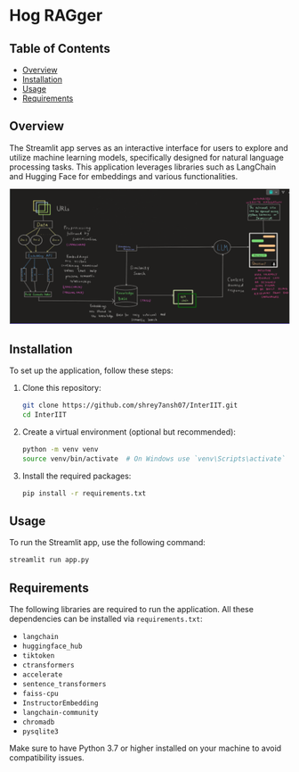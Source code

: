 # Hog RAGger 

## Table of Contents

- [Overview](#overview)
- [Installation](#installation)
- [Usage](#usage)
- [Requirements](#requirements)

## Overview

The Streamlit app serves as an interactive interface for users to explore and utilize machine learning models, specifically designed for natural language processing tasks. This application leverages libraries such as LangChain and Hugging Face for embeddings and various functionalities.

![Logo](./images/flow.png)

## Installation

To set up the application, follow these steps:

1. Clone this repository:
    ```bash
    git clone https://github.com/shrey7ansh07/InterIIT.git
    cd InterIIT
    ```

2. Create a virtual environment (optional but recommended):
    ```bash
    python -m venv venv
    source venv/bin/activate  # On Windows use `venv\Scripts\activate`
    ```

3. Install the required packages:
    ```bash
    pip install -r requirements.txt
    ```

## Usage

To run the Streamlit app, use the following command:

```bash
streamlit run app.py
```

## Requirements

The following libraries are required to run the application. All these dependencies can be installed via `requirements.txt`:

- `langchain`
- `huggingface_hub`
- `tiktoken`
- `ctransformers`
- `accelerate`
- `sentence_transformers`
- `faiss-cpu`
- `InstructorEmbedding`
- `langchain-community`
- `chromadb`
- `pysqlite3`

Make sure to have Python 3.7 or higher installed on your machine to avoid compatibility issues.



